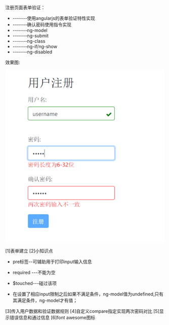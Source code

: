 注册页面表单验证：
* -------使用angularjs的表单验证特性实现
* -------确认密码使用指令实现
* -------ng-model
* -------ng-submit
* -------ng-class
* -------ng-if/ng-show
* -------ng-disabled

效果图:

![注册表单验证](https://raw.githubusercontent.com/pingping1122/myAngularProject/master/images/registerForm.png)

[1]表单建立
[2]小知识点

* pre标签--可辅助用于打印input输入信息

* required ---不能为空

* $touched---碰过该项

* 在设置了相应input限制之后如果不满足条件，ng-model值为undefined,只有其满足条件，ng-model才有值；

[3]传入用户数据和验证数据规则
[4]自定义compare指定实现两次密码对比
[5]显示错误信息和通过信息
[6]font awesome图标